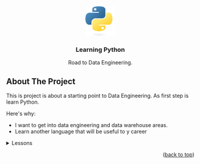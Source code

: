 <a id="readme-top"></a>

<!-- PROJECT LOGO -->
<br />
<div align="center">
  <a href="https://github.com/devaholic/pythonSink">
    <img src="logo.png" alt="Logo" width="80" height="80">
  </a>

<h3 align="center">Learning Python</h3>

  <p align="center">
    Road to Data Engineering.
  </p>
</div>

<!-- ABOUT THE PROJECT -->
## About The Project

This is project is about a starting point to Data Engineering. As first step is learn Python.

Here's why:
* I want to get into data engineering and data warehouse areas.
* Learn another language that will be useful to y career

<!-- TABLE OF CONTENTS -->
<details>
  <summary>Lessons</summary>
  <ol>
    <li>
        [Lesson 01 - Install Python](./lesson01-helloWorld/install.md)
    </li>
    <li>
        [Lesson 02 - Python Basics](./lesson02-pythonBasics/pythonBasics.md)
    </li>
    <li>
        [Lesson 03 - Operator](./lesson03-operators/operators.md)
    </li>
  </ol>
</details>


<p align="right">(<a href="#readme-top">back to top</a>)</p>